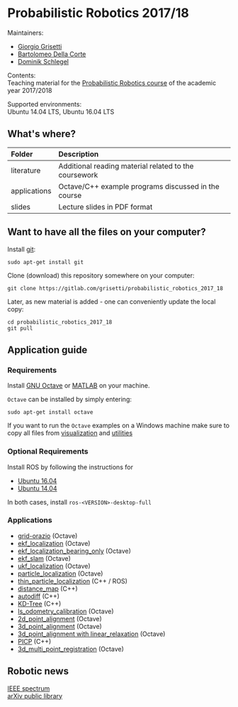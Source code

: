 # Probabilistic Robotics 2017/18

Maintainers:
 - [Giorgio Grisetti](https://sites.google.com/dis.uniroma1.it/grisetti)
 - [Bartolomeo Della Corte](http://www.dis.uniroma1.it/~dellacorte/)
 - [Dominik Schlegel](https://sites.google.com/dis.uniroma1.it/schlegel)

Contents: <br/>
Teaching material for the [Probabilistic Robotics course](https://sites.google.com/dis.uniroma1.it/probabilistic-robotics) of the academic year 2017/2018

Supported environments: <br/>
Ubuntu 14.04 LTS, Ubuntu 16.04 LTS

## What's where?
| Folder       | Description                                                                             |
| :----------- | :-------------------------------------------------------------------------------------- |
| literature   | Additional reading material related to the coursework                                   |
| applications | Octave/C++ example programs discussed in the course                                     |
| slides       | Lecture slides in PDF format                                                            |

## Want to have all the files on your computer?

Install [git](https://git-scm.com/):

    sudo apt-get install git
  
Clone (download) this repository somewhere on your computer:

    git clone https://gitlab.com/grisetti/probabilistic_robotics_2017_18
  
Later, as new material is added - one can conveniently update the local copy:

    cd probabilistic_robotics_2017_18
    git pull

## Application guide
### Requirements
Install [GNU Octave](https://www.gnu.org/software/octave/) or [MATLAB](https://mathworks.com/products/matlab.html) on your machine. <br/>

`Octave` can be installed by simply entering:

    sudo apt-get install octave
    
If you want to run the `Octave` examples on a Windows machine make sure to copy all files from
[visualization](https://gitlab.com/grisetti/probabilistic_robotics_2017_18/tree/master/applications/octave/tools/visualization) and
[utilities](https://gitlab.com/grisetti/probabilistic_robotics_2017_18/tree/master/applications/octave/tools/utilities)

### Optional Requirements
Install ROS by following the instructions for <br/>

  - [Ubuntu 16.04](http://wiki.ros.org/kinetic/Installation/Ubuntu) 
  - [Ubuntu 14.04](http://wiki.ros.org/indigo/Installation/Ubuntu)

In both cases, install `ros-<VERSION>-desktop-full`

### Applications

 - [grid-orazio](https://gitlab.com/grisetti/probabilistic_robotics_2017_18/tree/master/applications/octave/04_grid_orazio) (Octave)
 - [ekf_localization](https://gitlab.com/grisetti/probabilistic_robotics_2017_18/tree/master/applications/octave/01_ekf_localization) (Octave)
 - [ekf_localization_bearing_only](https://gitlab.com/grisetti/probabilistic_robotics_2017_18/tree/master/applications/octave/02_ekf_localization_bearing_only) (Octave)
 - [ekf_slam](https://gitlab.com/grisetti/probabilistic_robotics_2017_18/tree/master/applications/octave/10_ekf_slam) (Octave)
 - [ukf_localization](https://gitlab.com/grisetti/probabilistic_robotics_2017_18/tree/master/applications/octave/14_ukf_localization) (Octave)
 - [particle_localization](https://gitlab.com/grisetti/probabilistic_robotics_2017_18/tree/master/applications/octave/16_particle_localization) (Octave)
 - [thin_particle_localization](https://gitlab.com/grisetti/probabilistic_robotics_2017_18/tree/master/applications/cpp/16_thin_localizer) (C++ / ROS)
 - [distance_map](https://gitlab.com/grisetti/probabilistic_robotics_2017_18/tree/master/applications/cpp/17a_distance_map) (C++)
 - [autodiff](https://gitlab.com/grisetti/probabilistic_robotics_2017_18/tree/master/applications/cpp/17b_autodiff) (C++)
 - [KD-Tree](https://gitlab.com/grisetti/probabilistic_robotics_2017_18/tree/master/applications/cpp/17c_kd_tree) (C++)
 - [ls_odometry_calibration](https://gitlab.com/grisetti/probabilistic_robotics_2017_18/tree/master/applications/octave/19_odometry_calibration) (Octave)
 - [2d_point_alignment](https://gitlab.com/grisetti/probabilistic_robotics_2017_18/tree/master/applications/octave/19b_alignment_point_to_point_2d) (Octave)
 - [3d_point_alignment](https://gitlab.com/grisetti/probabilistic_robotics_2017_18/tree/master/applications/octave/20_alignment_point_to_point_3d) (Octave)
 - [3d_point_alignment with linear_relaxation](https://gitlab.com/grisetti/probabilistic_robotics_2017_18/tree/master/applications/octave/20b_alignment_point_to_point_3d_linear_relaxation) (Octave)
 - [PICP](https://gitlab.com/grisetti/probabilistic_robotics_2017_18/tree/master/applications/cpp/24_projective_icp) (C++)
 - [3d_multi_point_registration](https://gitlab.com/grisetti/probabilistic_robotics_2017_18/tree/master/applications/octave/25_multi_point_registration) (Octave)

## Robotic news
[IEEE spectrum](https://spectrum.ieee.org/robotics) <br/>
[arXiv public library](https://arxiv.org/list/cs.RO/recent) <br/>
